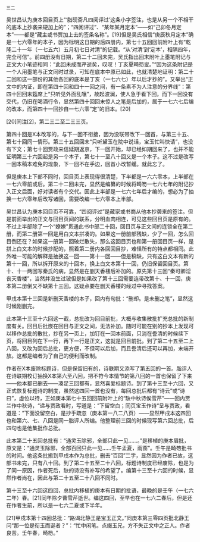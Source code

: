     三二 

   吴世昌认为庚本回目页上“‘脂砚斋凡四阅评过’这条小字签注，也是从另一个不相干的底本上抄袭来硬加上的”；“四阅评过”、“某年某月定本”——如“己卯冬月定本”——都是“藏主或书贾加上去的签条名称”。[19]但是吴氏相信“庚辰秋月定本”确是一七六零年的本子，因为标明这日期的后四册内，第七十五回回前附叶上有“乾隆二十一年（一七五六）五月初七日对清”的记载。“从‘对清’到‘定本’，相隔四年，完全可信”。前四册没有日期，第二十二回未完，吴氏指出回末附叶上墨笔附记与正文大小笔迹相同：“此回未成而芹逝矣，叹叹！丁亥夏畸笏叟。”“因为这条附记是一个人用墨笔与正文同时过录，可知在底本中原已如此，也就清楚地证明：第二十二回和这一部份的其他各回的底本是丁亥（一七六七）年以后才抄的”。又举出“正文中的内证，即在第四十回和四十一回之间，有一条素不为人注意的分界线”：第四十回回末筵席上“只听见外面乱嚷”，故起波澜，使人急于看下回，而下一回没有交代，仍旧在喝酒行令，显然第四十回回末惊人之笔是后加的，属于一七六七后编的改本，而第四十一回抄自一七六零“定”的旧本。[20]

   [20]同注[2]，第二三二至二三三页。

   第四十回是X本改写的，与下一回不衔接，因为没联带改下一回首，与第三十五、第七十回同一情形。第三十五回回末“只听黛玉在院中说话，宝玉忙叫快请”，也没有下文；第七十回贾政来信延期返京，下一回开始，却已经如期回来了，也并不能证明第三十六回起是另一个本子，第七十一至八十回又是一个本子。这不过是改写一回本稿本难免的现象，下一回不在手边，回首小改暂缓。就此忘了。

   但是庚本上下部不同时，回目页上表现得很清楚，下半都是一六六零本，上半部在一七六零前或后。第二十二回未完，显然是编纂的时候将畸笏一七六七年的附记抄入正文后面，好对读者有个交代。因此上半部是一七六七年后才编的，想必为了抽换一七六零年后改写诸回，需要改编一七六零本上半部。

   吴世昌认为庚本回目页不可靠，“四阅评过”是藏家或书商从他本抄袭来的签注。但是前面举出的正文与回目页间的联系，分明血肉相连，可见这些回目页是原有的。不过上半部除了一个“嫽嫽”贯通此书中部二十回，回目页与正文间的连锁全在第二册，而第二册第一回是用白文本拼凑的。如果这一册前部残缺，少了一回，怎么回目倒还在？如果这一册第一回破烂散失，那么这回目页也和第一册回目页一样，是拼上白文本的时候抄配的，照着第二册内各回回目抄，难怪所有的特点都相同。此外唯一可能的解释是抽换这一回——第十一回——但是稿缺，只有这白文本有新的第十一回，所以拆开原来的十回本，换上白文本第十一回，仍旧保留回目页。第十、十一两回写秦氏的病，显然是在删天香楼后补加的。原先第十三回“秦可卿淫丧天香楼”，当然并没生过玻但是如果改了第十三回需要连带改第十、十一回，庚本第二册倒又不缺第十三回。这疑点要在删天香楼的经过中寻找答案。

   甲戌本第十三回是新删天香楼的本子，回内有句批：“删却。是未删之笔”，显然这时候刚删完。

   此本第十三至十六回这一截，总批改为回目前批，大概与收集散批扩充总批的新制度有关。回目后批嵌在回目与正文之间，无法补加。随时可能在别的抄本上发现可以移作总批的散批，抄在另一页上，加钉在一回本前面，只消在誊清的时候续下页，将回目列在下一行，再下一行是正文，这就是回目前批。到了第二十五至二上八回，又改为回后总批，更方便，不但可以后加，而且誊清后还可以再加，末端开放。这都是编者为了自己的便利而改制。

   作者在X本废除标题诗，但是保留旧有的，诗联期又添写了第五回的一首。脂评人在诗联期校订抽换X本第六至八回，把不符今本情节的第八回的一首也保留了下来——他本都已删去——凑足三回都有，显然喜爱标题诗。到了第十三至十六回，又正式恢复标题诗的制度，虽然这四回一首也没有，每回总批后都有“诗云”或“诗曰”，虚位以待，正如庚本第七十五回回前附叶上的“缺中秋诗俟雪芹”——回内贾兰作中秋诗，“递与贾政看时，写道是：”下留空白；同页宝玉作诗“呈与贾政，看道是：”下面没留空白，是抄手疏忽（庚本第一八二八页）——显然甲戌本这四回也和第六、七、八回是同一脂评人所编。他整理前三回的时候现写第六回总批，后四句也是他集批作总批。

   此本第二十五回总批有：“通灵玉除邪，全部只此一见……。”是移植的庚本眉批，原文是：“通灵玉除邪，全部百回只此一见……壬午孟夏，雨窗”。壬午是畸笏批书的时间。他这条批搬到甲戌本作为总批，删去“百回”二字，显然因为作者已故，这部书未完，只有八十回。到了第二十五至二十八回，标题诗制度已经废除，也是为了同一原因，作者死后，缺的诗没有补写的希望了。编第十三至十六回的时候，显然作者尚在，因此与第二十五至二十八回不同时。

   第十三至十六回这四回，总批内移植的庚本有日期的批语，最晚的是壬午（一七六二年）春。[21]同年除夕曹雪芹逝世。编这四回，至早也在一七六二春后，但是还在作者生前，所以是一七六二夏或下半年。

   [21]甲戌本第十四回总批：“路谒北静王是宝玉正文。”同庚本第三零四页批北静王问“那一位是衔玉而诞者？”：“忙中闲笔。点缀玉兄，方不失正文中之正人。作者良苦。壬午春，畸笏。”

